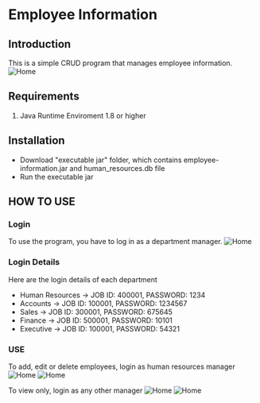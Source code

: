 # Employee Information

## Introduction
This is a simple CRUD program that manages employee information.
![Home](/docs/assets/home)

## Requirements
1. Java Runtime Enviroment 1.8 or higher

## Installation
- Download "executable jar" folder, which contains employee-information.jar and human_resources.db file
- Run the executable jar 

## HOW TO USE

### Login
To use the program, you have to log in as a department manager.
![Home](/docs/assets/login)

### Login Details
Here are the login details of each department
 - Human Resources -> JOB ID: 400001, PASSWORD: 1234
 - Accounts -> JOB ID: 100001, PASSWORD: 1234567
 - Sales -> JOB ID: 300001, PASSWORD: 675645
 - Finance -> JOB ID: 500001, PASSWORD: 10101
 - Executive -> JOB ID: 100001, PASSWORD: 54321

### USE
To add, edit or delete employees, login as human resources manager
![Home](/docs/assets/home)
![Home](/docs/assets/view_edit)

To view only, login as any other manager
![Home](/docs/assets/basic_home)
![Home](/docs/assets/view_basic)
